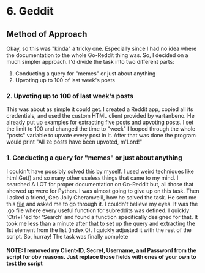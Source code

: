 # **6. Geddit**
## **Method of Approach**
Okay, so this was "kinda" a tricky one. Especially since I had no idea where the documentation to the whole Go-Reddit thing was. So, I decided on a much simpler approach. I'd divide the task into two different parts:
1. Conducting a query for "memes" or just about anything 
2. Upvoting up to 100 of last week's posts
### **2. Upvoting up to 100 of last week's posts**
This was about as simple it could get. I created a Reddit app, copied all its credentials, and used the custom HTML client provided by vartanbeno. He already put up examples for extracting five posts and upvoting posts. I set the limit to 100 and changed the time to "week"  I looped through the whole "posts" variable to upvote every post in it. After that was done the program would print "All ze posts have been upvoted, m'Lord!"
### **1. Conducting a query for "memes" or just about anything**
I couldn't have possibly solved this by myself. I used weird techniques like html.Get() and so many other useless things that came to my mind. I searched A LOT for proper documentation on Go-Reddit but, all those that showed up were for Python. I was almost going to give up on this task. Then I asked a friend, Geo Jolly Cheramvelil, how he solved the task. He sent me this [file](https://github.com/vartanbeno/go-reddit/blob/master/reddit/subreddit.go) and asked me to go through it. I couldn't believe my eyes. It was the .go file where every useful function for subreddits was defined. I quickly 'Ctrl+F'ed for 'Search' and found a function specifically designed for that. It took me less than a minute after that to set up the query and extracting the 1st element from the list (index 0). I quickly adjusted it with the rest of the script. So, hurray! The task was finally complete
#### **NOTE: I removed my Client-ID, Secret, Username, and Password from the script for obv reasons. Just replace those fields with ones of your own to test the script**
